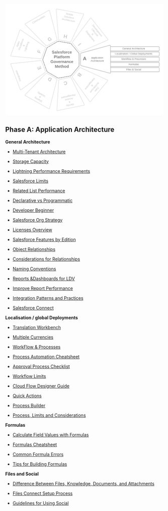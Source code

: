 <p align="center">
  <img src="https://github.com/SalesforcePlatformGovernanceMethod/phase-a/blob/dfc0367d0b69c5b2f8f1d018044e6391a363ed23/images/phase-a.png" title="Phase A">
</p>

## Phase A: Application Architecture

**General Architecture**

- [Multi-Tenant Architecture](https://developer.salesforce.com/page/Multi_Tenant_Architecture)

- [Storage Capacity](https://help.salesforce.com/articleView?id=sf.overview_storage.htm&type=5)

- [Lightning Performance Requirements](https://help.salesforce.com/articleView?id=sf.console2_technical_requirements.htm&type=5)

- [Salesforce Limits](https://developer.salesforce.com/docs/atlas.en-us.salesforce_app_limits_cheatsheet.meta/salesforce_app_limits_cheatsheet/salesforce_app_limits_overview.htm)

- [Related List Performance](https://help.salesforce.com/articleView?id=Inefficient-Related-Lists&language=en_US&type=1)

- [Declarative vs Programmatic](https://developer.salesforce.com/blogs/engineering/2014/12/forcedotcom-declarative-development.html)

- [Developer Beginner](https://trailhead.salesforce.com/content/learn/trails/force_com_dev_beginner)

- [Salesforce Org Strategy](https://developer.salesforce.com/blogs/developer-relations/2014/10/enterprise-architecture-multi-org-strategy.html)

- [Licenses Overview](https://help.salesforce.com/articleView?id=users_licenses_overview.htm&type=0)

- [Salesforce Features by Edition](https://help.salesforce.com/s/articleView?id=sf.overview_limits_general.htm&type=5)

- [Object Relationships](https://help.salesforce.com/articleView?id=sf.overview_of_custom_object_relationships.htm&type=5)

- [Considerations for Relationships](https://help.salesforce.com/s/articleView?id=sf.relationships_considerations.htm&type=5)

- [Naming Conventions](https://salesforce.quip.com/MW5cAPVwat8k#JCIACA8Q963)

- [Reports &Dashboards for LDV](https://developer.salesforce.com/blogs/engineering/2013/08/designing-dashboards-and-reports-for-force-com-implementations-with-large-data-volumes)

- [Improve Report Performance](https://help.salesforce.com/s/articleView?id=sf.improving_report_performance.htm&type=5)

- [Integration Patterns and Practices](https://developer.salesforce.com/docs/atlas.en-us.integration_patterns_and_practices.meta/integration_patterns_and_practices/integ_pat_intro_overview.htm)

- [Salesforce Connect](https://developer.salesforce.com/docs/atlas.en-us.apexcode.meta/apexcode/apex_connector_top.htm)

**Localisation / global Deployments**

- [Translation Workbench](https://resources.docs.salesforce.com/198/latest/en-us/sfdc/pdf/salesforce_workbench_cheatsheet.pdf)

- [Multiple Currencies](https://help.salesforce.com/s/articleView?id=admin_currency.htm&type=5&language=en_US)

- [WorkFlow & Processes](https://help.salesforce.com/s/articleView?id=sf.process_which_tool.htm&type=5)

- [Process Automation Cheatsheet](http://resources.docs.salesforce.com/rel1/doc/en-us/static/pdf/SF_Process_Automation_cheatsheet_web.pdf)

- [Approval Process Checklist](https://developer.salesforce.com/docs/atlas.en-us.salesforce_approvals_cheatsheet.meta/salesforce_approvals_cheatsheet/approvals_checklist.htm)

- [Workflow Limits](https://help.salesforce.com/s/articleView?id=sf.workflow_limits.htm&type=5)

- [Cloud Flow Designer Guide](https://developer.salesforce.com/docs/atlas.en-us.salesforce_vpm_guide.meta/salesforce_vpm_guide/vpm_intro.htm)

- [Quick Actions](https://help.salesforce.com/s/articleView?id=sf.actions_overview.htm&type=5)

- [Process Builder](https://help.salesforce.com/s/articleView?id=sf.process_overview.htm&type=5)

- [Process, Limits and Considerations](https://help.salesforce.com/s/articleView?id=sf.process_considerations.htm&type=5)

**Formulas**

- [Calculate Field Values with Formulas](https://help.salesforce.com/s/articleView?id=sf.customize_formuladef.htm&type=5)

- [Formulas Cheatsheet](https://resources.docs.salesforce.com/rel1/doc/en-us/static/pdf/SF_Formulas_Developer_cheatsheet_web.pdf)

- [Common Formula Errors](https://help.salesforce.com/s/articleView?id=sf.fixing_formula_errors.htm&type=5)

- [Tips for Building Formulas](https://help.salesforce.com/s/articleView?id=sf.tips_on_building_formulas.htm&type=5)

**Files and Social**

- [Difference Between Files, Knowledge, Documents, and Attachments](https://help.salesforce.com/s/articleView?id=sf.collab_files_differences.htm&type=5)

- [Files Connect Setup Process](https://help.salesforce.com/s/articleView?id=sf.admin_files_connect_overview.htm&type=5)

- [Guidelines for Using Social](https://help.salesforce.com/s/articleView?id=sf.social_networks_guidelines.htm&type=5)
